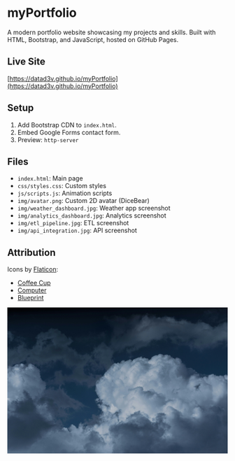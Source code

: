 # myPortfolio

A modern portfolio website showcasing my projects and skills. Built with HTML, Bootstrap, and JavaScript, hosted on GitHub Pages.

## Live Site
[https://datad3v.github.io/myPortfolio](https://datad3v.github.io/myPortfolio)

## Setup
1. Add Bootstrap CDN to `index.html`.
2. Embed Google Forms contact form.
3. Preview: `http-server`

## Files
- `index.html`: Main page
- `css/styles.css`: Custom styles
- `js/scripts.js`: Animation scripts
- `img/avatar.png`: Custom 2D avatar (DiceBear)
- `img/weather_dashboard.jpg`: Weather app screenshot
- `img/analytics_dashboard.jpg`: Analytics screenshot
- `img/etl_pipeline.jpg`: ETL screenshot
- `img/api_integration.jpg`: API screenshot

## Attribution
Icons by [Flaticon](https://www.flaticon.com):
- [Coffee Cup](https://www.flaticon.com/free-icons/coffee)
- [Computer](https://www.flaticon.com/free-icons/computer)
- [Blueprint](https://www.flaticon.com/free-icons/prototype)

![Portfolio Screenshot](img/weather_dashboard.jpg)